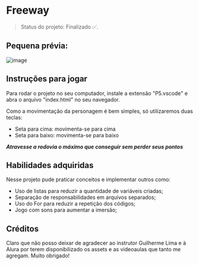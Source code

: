 # Freeway

> Status do projeto: Finalizado :white_check_mark:.
## Pequena prévia:
![image](https://user-images.githubusercontent.com/110543447/228350878-9b280470-4f23-4317-a016-df0080827486.png)

## Instruções para jogar

Para rodar o projeto no seu computador, instale a extensão "P5.vscode" e abra o arquivo "index.html" no seu navegador.

Como a movimentação da personagem é bem simples, só utilizaremos duas teclas:
* Seta para cima: movimenta-se para cima
* Seta para baixo: movimenta-se para baixo

***Atravesse a rodovia o máximo que conseguir sem perder seus pontos***

## Habilidades adquiridas 

Nesse projeto pude praticar conceitos e implementar outros como:

* Uso de listas para reduzir a quantidade de variáveis criadas;
* Separação de responsabilidades em arquivos separados;
* Uso do For para reduzir a repetição dos códigos;
* Jogo com sons para aumentar a imersão;

## Créditos
Claro que não posso deixar de agradecer ao instrutor Guilherme Lima e à Alura por terem disponibilizado os assets e as videoaulas que tanto me agregam. Muito obrigado!
